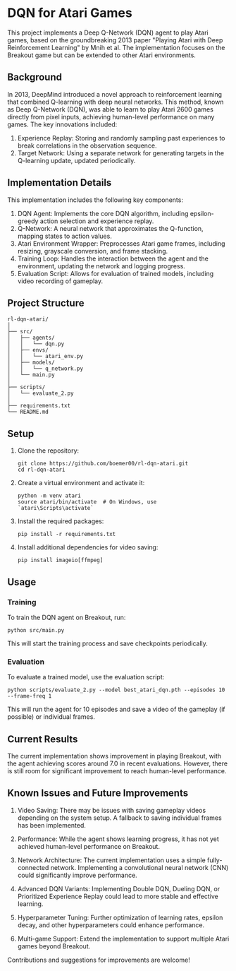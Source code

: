 # DQN for Atari Games

This project implements a Deep Q-Network (DQN) agent to play Atari games, based on the groundbreaking 2013 paper "Playing Atari with Deep Reinforcement Learning" by Mnih et al. The implementation focuses on the Breakout game but can be extended to other Atari environments.

## Background

In 2013, DeepMind introduced a novel approach to reinforcement learning that combined Q-learning with deep neural networks. This method, known as Deep Q-Network (DQN), was able to learn to play Atari 2600 games directly from pixel inputs, achieving human-level performance on many games. The key innovations included:

1. Experience Replay: Storing and randomly sampling past experiences to break correlations in the observation sequence.
2. Target Network: Using a separate network for generating targets in the Q-learning update, updated periodically.

## Implementation Details

This implementation includes the following key components:

1. DQN Agent: Implements the core DQN algorithm, including epsilon-greedy action selection and experience replay.
2. Q-Network: A neural network that approximates the Q-function, mapping states to action values.
3. Atari Environment Wrapper: Preprocesses Atari game frames, including resizing, grayscale conversion, and frame stacking.
4. Training Loop: Handles the interaction between the agent and the environment, updating the network and logging progress.
5. Evaluation Script: Allows for evaluation of trained models, including video recording of gameplay.

## Project Structure

```
rl-dqn-atari/
│
├── src/
│   ├── agents/
│   │   └── dqn.py
│   ├── envs/
│   │   └── atari_env.py
│   ├── models/
│   │   └── q_network.py
│   └── main.py
│
├── scripts/
│   └── evaluate_2.py
│
├── requirements.txt
└── README.md
```

## Setup

1. Clone the repository:
   ```
   git clone https://github.com/boemer00/rl-dqn-atari.git
   cd rl-dqn-atari
   ```

2. Create a virtual environment and activate it:
   ```
   python -m venv atari
   source atari/bin/activate  # On Windows, use `atari\Scripts\activate`
   ```

3. Install the required packages:
   ```
   pip install -r requirements.txt
   ```

4. Install additional dependencies for video saving:
   ```
   pip install imageio[ffmpeg]
   ```

## Usage

### Training

To train the DQN agent on Breakout, run:

```
python src/main.py
```

This will start the training process and save checkpoints periodically.

### Evaluation

To evaluate a trained model, use the evaluation script:

```
python scripts/evaluate_2.py --model best_atari_dqn.pth --episodes 10 --frame-freq 1
```

This will run the agent for 10 episodes and save a video of the gameplay (if possible) or individual frames.

## Current Results

The current implementation shows improvement in playing Breakout, with the agent achieving scores around 7.0 in recent evaluations. However, there is still room for significant improvement to reach human-level performance.

## Known Issues and Future Improvements

1. Video Saving: There may be issues with saving gameplay videos depending on the system setup. A fallback to saving individual frames has been implemented.

2. Performance: While the agent shows learning progress, it has not yet achieved human-level performance on Breakout.

3. Network Architecture: The current implementation uses a simple fully-connected network. Implementing a convolutional neural network (CNN) could significantly improve performance.

4. Advanced DQN Variants: Implementing Double DQN, Dueling DQN, or Prioritized Experience Replay could lead to more stable and effective learning.

5. Hyperparameter Tuning: Further optimization of learning rates, epsilon decay, and other hyperparameters could enhance performance.

6. Multi-game Support: Extend the implementation to support multiple Atari games beyond Breakout.

Contributions and suggestions for improvements are welcome!
